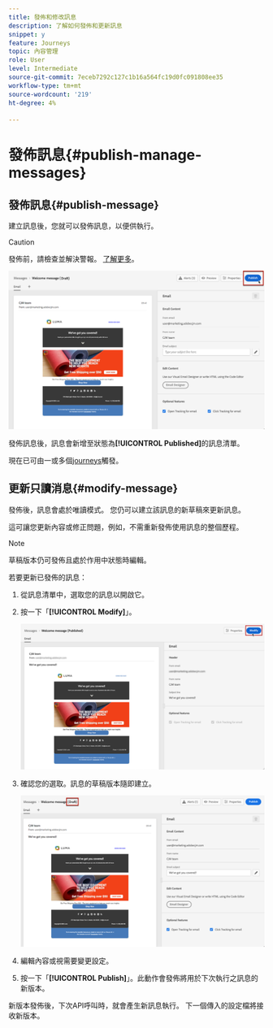 ```yaml
---
title: 發佈和修改訊息
description: 了解如何發佈和更新訊息
snippet: y
feature: Journeys
topic: 內容管理
role: User
level: Intermediate
source-git-commit: 7eceb7292c127c1b16a564fc19d0fc091808ee35
workflow-type: tm+mt
source-wordcount: '219'
ht-degree: 4%

---
```


# 發佈訊息{#publish-manage-messages}

## 發佈訊息{#publish-message}

建立訊息後，您就可以發佈訊息，以便供執行。

>[!CAUTION]
>
>發佈前，請檢查並解決警報。 [了解更多](alerts.md)。

![](assets/publish-message.png)

發佈訊息後，訊息會新增至狀態為&#x200B;**[!UICONTROL Published]**&#x200B;的訊息清單。

現在已可由一或多個[journeys](building-journeys/journey.md)觸發。

## 更新只讀消息{#modify-message}

發佈後，訊息會處於唯讀模式。 您仍可以建立該訊息的新草稿來更新訊息。

這可讓您更新內容或修正問題，例如，不需重新發佈使用訊息的整個歷程。

>[!NOTE]
>
>草稿版本仍可發佈且處於作用中狀態時編輯。

若要更新已發佈的訊息：

1. 從訊息清單中，選取您的訊息以開啟它。

1. 按一下「**[!UICONTROL Modify]**」。

   ![](assets/message-modify.png)

1. 確認您的選取。訊息的草稿版本隨即建立。

   ![](assets/message-modify-v2.png)

1. 編輯內容或視需要變更設定。
1. 按一下「**[!UICONTROL Publish]**」。此動作會發佈將用於下次執行之訊息的新版本。

新版本發佈後，下次API呼叫時，就會產生新訊息執行。 下一個傳入的設定檔將接收新版本。

<!--For batch messages, the audience/segment being processed in the previous execution will not be affected by the new version. Only the next incoming API call with an audience/segment will generate a new message execution with the new version. -->
